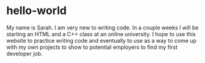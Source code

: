 # hello-world
My name is Sarah.  I am very new to writing code.  In a couple weeks I will be starting an HTML and a C++ class at an online university.  I hope to use this website to practice writing code and eventually to use as a way to come up with my own projects to show to potential employers to find my first developer job.
